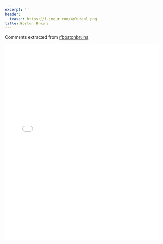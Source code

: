 ```yaml
---
excerpt: ''
header:
  teaser: https://i.imgur.com/4yYuhenl.png
title: Boston Bruins
---
```


Comments extracted from [r/bostonbruins](https://reddit.com/r/bostonbruins)
<iframe id="igraph" scrolling="no" style="border:none;" seamless="seamless" src="/plots/NHL/BOS.html" height="640" width="100%"></iframe>